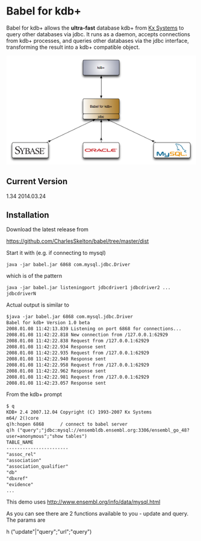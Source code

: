 Babel for kdb+
=========
Babel for kdb+ allows the **ultra-fast** database kdb+ from [Kx Systems] to query other databases via jdbc. It runs as a daemon, accepts connections from kdb+ processes, and queries other databases via the jdbc interface, transforming the result into a kdb+ compatible object.

![alt tag](https://raw.githubusercontent.com/CharlesSkelton/babel/master/meta/Babel.png)


Current Version
----
1.34 2014.03.24

Installation
--------------
Download the latest release from

https://github.com/CharlesSkelton/babel/tree/master/dist

Start it with (e.g. if connecting to mysql)

    java -jar babel.jar 6868 com.mysql.jdbc.Driver

which is of the pattern

    java -jar babel.jar listeningport jdbcdriver1 jdbcdriver2 ... jdbcdriverN

Actual output is similar to

    $java -jar babel.jar 6868 com.mysql.jdbc.Driver
    Babel for kdb+ Version 1.0 beta
    2008.01.08 11:42:13.839 Listening on port 6868 for connections...
    2008.01.08 11:42:22.818 New connection from /127.0.0.1:62929
    2008.01.08 11:42:22.838 Request from /127.0.0.1:62929
    2008.01.08 11:42:22.934 Response sent
    2008.01.08 11:42:22.935 Request from /127.0.0.1:62929
    2008.01.08 11:42:22.940 Response sent
    2008.01.08 11:42:22.958 Request from /127.0.0.1:62929
    2008.01.08 11:42:22.962 Response sent
    2008.01.08 11:42:22.981 Request from /127.0.0.1:62929
    2008.01.08 11:42:23.057 Response sent

From the kdb+ prompt

    $ q
    KDB+ 2.4 2007.12.04 Copyright (C) 1993-2007 Kx Systems
    m64/ 2()core
    q)h:hopen 6868      / connect to babel server
    q)h ("query";"jdbc:mysql://ensembldb.ensembl.org:3306/ensembl_go_48?user=anonymous";"show tables")
    TABLE_NAME             
    -----------------------
    "assoc_rel"            
    "association"          
    "association_qualifier"
    "db"                   
    "dbxref"               
    "evidence"             
    ...

This demo uses http://www.ensembl.org/info/data/mysql.html

As you can see there are 2 functions available to you - update and query. The params are

h ("update"|"query";"url";"query")

[Kx Systems]:http://www.kx.com


